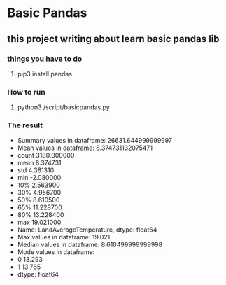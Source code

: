 # Basic Pandas
## this project writing about learn basic pandas lib 
### things you have to do 
1. pip3 install pandas

### How to run 
1. python3 /script/basicpandas.py

### The result

- Summary values in dataframe:  26631.644999999997
- Mean values in dataframe:  8.374731132075471
- count    3180.000000
- mean        8.374731
- std         4.381310
- min        -2.080000
- 10%         2.563900
- 30%         4.956700
- 50%         8.610500
- 65%        11.228700
- 80%        13.228400
- max        19.021000
- Name: LandAverageTemperature, dtype: float64
- Max values in dataframe:  19.021
- Median values in dataframe:  8.610499999999998
- Mode values in dataframe:
- 0    13.293
- 1    13.765
- dtype: float64
